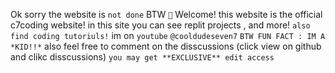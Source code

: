 Ok sorry the website is `not done` BTW
`🚧`
Welcome! this website is the official c7coding website! in this site you can see replit projects , and more!
`also find coding tutoriuls!`
im on `youtube` `@cooldudeseven7`
`BTW FUN FACT : IM A *KID!!*`
also feel free to comment on the disscussions (click view  on github and clikc disscussions) `you may get **EXCLUSIVE** edit access`
